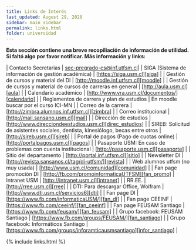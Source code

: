 ```yaml
---
title: Links de Interés
last_updated: August 29, 2020
sidebar: main_sidebar
permalink: links.html
folder: universidad
---
```


**Esta sección contiene una breve recopiliación de información de utilidad. Si faltó algo por favor notificar. Más información y links:**

| Contacto Secretarias | sec-pregrado-cs@inf.utfsm.cl|
| SIGA (Sistema de información de gestión académica) | [https://siga.usm.cl][siga] |
| Gestión de cursos y material del DI | [http://moodle.inf.utfsm.cl][moodle] |
| Gestión de cursos y material de cursos de carreras en general | [http://aula.usm.cl][aula] |
| Calendario académico | [http://www.vra.usm.cl/documentos/][calendario] |
| Reglamentos de carrera y plan de estudios | En moodle buscar por el curso ICI-MN |
| Correo de la carrera | [http://zimbra.alumnos.inf.utfsm.cl][zimbra] |
| Correo institucional | [http://mail.sansano.usm.cl][mail] |
| Dirección de estudios | [http://www.direcciondeestudios.usm.cl][direc_estudios] |
| SIREB: Solicitud de asistentes sociales, dentista, kinesiólogo, becas entre otros | [http://sireb.usm.cl][sireb] |
| Portal de pagos (Pago de cuotas online) | [http://portalpagos.usm.cl][pagos] |
| Pasaporte USM: En caso de problemas con cuenta institucional | [http://pasaporte.usm.cl][pasaporte] |
| Sitio del departamento | [http://portal.inf.utfsm.cl][sitio] |
| Newsletter DI | [http://revista.sansanos.cl/tag/di-utfsm/][revista] |
| Web alumnos utfsm (no muy usada) | [http://www.usm.cl/comunidad][comunidad] |
| Fan page promoción DI | [http://fb.com/promoinformaticaUTFSM][fan_promo]
| Intranet USM | [http://intranet.usm.cl][intranet] |
| RR.EE. | [http://rree.usm.cl][rree] |
| DTI: Para descargar Office, Wolfram | [http://www.dti.usm.cl/servicios6][dti] |
| Fan page DI | [https://www.fb.com/informaticaUSM/][fan_di] |
| Fan page CEEINF | [https://www.fb.com/ceeinf/][fan_ceeinf] | 
| Fan page FEUSAM Santiago | [https://www.fb.com/feusam/][fan_feusam] |
| Grupo facebook: FEUSAM Santiago | [https://www.fb.com/groups/FEUSAM/][fan_santiago] |
| Grupo facebook: Informáticos Santiago | [https://www.fb.com/groups/inforamticausmsantiago][infor_santiago] |


[siga]: https://siga.usm.cl/
[moodle]: http://moodle.inf.utfsm.cl
[aula]: https://aula.usm.cl/
[calendario]: http://www.vra.usm.cl/documentos/ 
[zimbra]: http://zimbra.alumnos.inf.utfsm.cl
[mail]: http://mail.sansano.usm.cl 
[direc_estudios]: http://www.direcciondeestudios.usm.cl 
[sireb]: http://sireb.usm.cl 
[pagos]: http://portalpagos.usm.cl
[pasaporte]: http://pasaporte.usm.cl
[sitio]: http://portal.inf.utfsm.cl
[revista]: http://revista.sansanos.cl/tag/di-utfsm/
[comunidad]: http://www.usm.cl/comunidad
[fan_promo]: http://fb.com/promoinformaticaUTFSM
[intranet]: http://intranet.usm.cl
[rree]: http://rree.usm.cl
[dti]: http://www.dti.usm.cl/servicios6
[fan_di]: https://www.fb.com/informaticaUSM/
[fan_ceeinf]: https://www.fb.com/ceeinf/
[fan_feusam]: https://www.fb.com/feusam/
[fan_santiago]: https://www.fb.com/groups/FEUSAM/
[infor_santiago]: https://www.fb.com/groups/inforamticausmsantiago


{% include links.html %}

